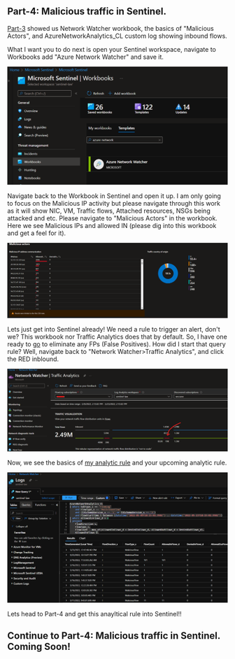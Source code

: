 ## Part-4: Malicious traffic in Sentinel. ## 

[Part-3](https://github.com/Cyberlorians/Articles/blob/main/MaliciousActivityandSentinelP3.md) showed us Network Watcher workbook, the basics of "Malicious Actors", and AzureNetworkAnalytics_CL custom log showing inbound flows.

What I want you to do next is open your Sentinel workspace, navigate to Workbooks add "Azure Network Watcher" and save it.

![](https://github.com/Cyberlorians/uploadedimages/blob/main/azurenetworkwatcher.png)

Navigate back to the Workbook in Sentinel and open it up. I am only going to focus on the Malicious IP activity but please navigate through this work as it will show NIC, VM, Traffic flows, Attached resources, NSGs being attacked and etc. Please navigate to "Malicious Actors" in the workbook. Here we see Malicious IPs and allowed IN (please dig into this workbook and get a feel for it). 

![](https://github.com/Cyberlorians/uploadedimages/blob/main/maliciousactors.png)

Lets just get into Sentinel already! We need a rule to trigger an alert, don't we? This workbook nor Traffic Analytics does that by default. So, I have one ready to [go](https://github.com/Cyberlorians/Sentinel/blob/main/Analytic%20Rules/Custom%20-%20Malicious%20IP%20Allowed%20IN.json) to eliminate any FPs (False Positives). How did I start that query rule? Well, navigate back to "Network Watcher>Traffic Analytics", and click the RED inblound.

![](https://github.com/Cyberlorians/uploadedimages/blob/main/trafficanalyticskql.png)

Now, we see the basics of [my analytic rule](https://github.com/Cyberlorians/Sentinel/blob/main/Analytic%20Rules/Custom%20-%20Malicious%20IP%20Allowed%20IN.json) and your upcoming analytic rule.

![](https://github.com/Cyberlorians/uploadedimages/blob/main/trafficanalyticskql2.png) 

Lets head to Part-4 and get this anayltical rule into Sentinel!!


## Continue to Part-4: Malicious traffic in Sentinel. Coming Soon! ##